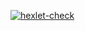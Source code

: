 [![hexlet-check](https://github.com/Kate1199/php-project-lvl4/actions/workflows/hexlet-check.yml/badge.svg)](https://github.com/Kate1199/php-project-lvl4/actions/workflows/hexlet-check.yml)
